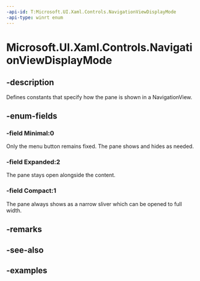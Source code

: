 ```yaml
---
-api-id: T:Microsoft.UI.Xaml.Controls.NavigationViewDisplayMode
-api-type: winrt enum
---
```


<!-- Enumeration syntax.
public enum NavigationViewDisplayMode : int 
-->

# Microsoft.UI.Xaml.Controls.NavigationViewDisplayMode

## -description

Defines constants that specify how the pane is shown in a NavigationView.

## -enum-fields

### -field Minimal:0

Only the menu button remains fixed. The pane shows and hides as needed.

### -field Expanded:2

The pane stays open alongside the content.

### -field Compact:1

The pane always shows as a narrow sliver which can be opened to full width.

## -remarks

## -see-also

## -examples

